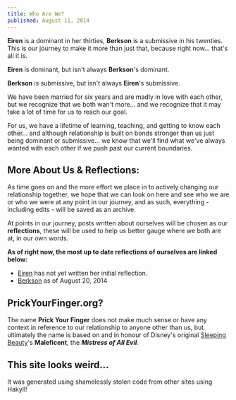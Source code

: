 ```yaml
---
title: Who Are We?
published: August 11, 2014
---
```


**Eiren** is a dominant in her thirties, **Berkson** is a submissive in his twenties.  This is our journey to make it more than just that, because right now... that's all it is.

**Eiren** is dominant, but isn't always **Berkson**'s dominant.

**Berkson** is submissive, but isn't always **Eiren**'s submissive.

We have been married for six years and are madly in love with each other, but we recognize that we both wan't more... and we recognize that it may take a lot of time for us to reach our goal.

For us, we have a lifetime of learning, teaching, and getting to know each other... and although relationship is built on bonds stronger than us just being dominant or submissive... we know that we'll find what we've always wanted with each other if we push past our current boundaries.

## More About Us & Reflections:
As time goes on and the more effort we place in to actively changing our relationship together, we hope that we can look on here and see who we are or who we were at any point in our journey, and as such, everything - including edits - will be saved as an archive.

At points in our journey, posts written about ourselves will be chosen as our **reflections**, these will be used to help us better gauge where we both are at, in our own words.

**As of right now, the most up to date reflections of ourselves are linked below:**

* [Eiren] has not yet written her initial reflection.
* [Berkson] as of August 20, 2014</p>

## PrickYourFinger.org?
The name **Prick Your Finger** does not make much sense or have any context in reference to our relationship to anyone other than us, but ultimately the name is based on and in honour of Disney's original [Sleeping Beauty]'s **Maleficent**, the ***Mistress of All Evil***.

[Sleeping Beauty]: http://en.wikipedia.org/wiki/Sleeping_Beauty_(1959_film)

[Eiren]: #
[Berkson]: ../post/2015-06-11-People-I-know-scare-me.html

[KISS]: ../KISS.html


## This site looks weird...
It was generated using shamelessly stolen code from other sites using Hakyll!
